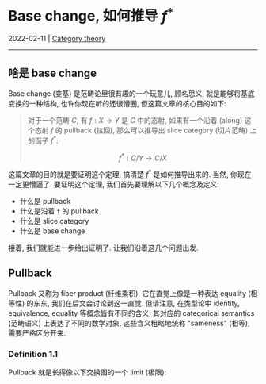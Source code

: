# Base change, 如何推导 $f^*$

2022-02-11 | [Category theory](/#category-theory)

---

## 啥是 base change

Base change (变基) 是范畴论里很有趣的一个玩意儿, 顾名思义, 就是能够将基底变换的一种结构,
也许你现在听的还很懵圈, 但这篇文章的核心目的如下:

> 对于一个范畴 $C$, 有 $f : X \to Y$ 是 $C$ 中的态射, 如果有一个沿着 (along) 这个态射
> $f$ 的 pullback (拉回), 那么可以推导出 slice category (切片范畴) 上的函子 $f^*$:
>
> $$f^* : C/Y \to C/X$$

这篇文章的目的就是要证明这个定理, 搞清楚 $f^*$ 是如何推导出来的. 当然, 你现在一定更懵逼了.
要证明这个定理, 我们首先要理解以下几个概念及定义:

* 什么是 pullback
* 什么是沿着 `f` 的 pullback
* 什么是 slice category
* 什么是 base change

接着, 我们就能进一步给出证明了. 让我们沿着这几个问题出发.

## Pullback

Pullback 又称为 fiber product (纤维乘积), 它在直觉上像是一种表达 equality (相等性)
的东东, 我们在后文会讨论到这一直觉. 但请注意, 在类型论中 identity, equivalence, equality
等概念皆有不同的含义, 其对应的 categorical semantics (范畴语义) 上表达了不同的数学对象,
这些含义粗略地统称 "sameness" (相等), 需要严格区分开来.

### Definition 1.1

Pullback 就是长得像以下交换图的一个 limit (极限):

